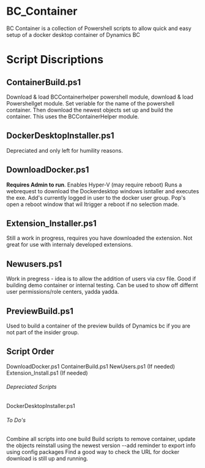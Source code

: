 # BC_Container
BC Container is a collection of Powershell scripts to allow quick and easy setup of a docker desktop container of Dynamics BC

# Script Discriptions
## ContainerBuild.ps1
Download & load BCContainerhelper powershell module, download & load Powershellget module. Set veriable for the name of the powershell container. Then download the newest objects set up and build the container. This uses the BCContainerHelper module. 

## DockerDesktopInstaller.ps1
Depreciated and only left for humility reasons.

## DownloadDocker.ps1
**Requires Admin to run**. Enables Hyper-V (may require reboot) Runs a webrequest to download the Dockerdesktop windows isntaller and executes the exe. Add's currently logged in user to the docker user group. Pop's open a reboot window that wil ltrigger a reboot if no selection made.

## Extension_Installer.ps1
Still a work in progress, requires you have downloaded the extension. Not great for use with internaly developed extensions. 

## Newusers.ps1
Work in pregress - idea is to allow the addition of users via csv file. Good if building demo container or internal testing. Can be used to show off differnt user permissions/role centers, yadda yadda. 

## PreviewBuild.ps1
Used to build a container of the preview builds of Dynamics bc if you are not part of the insider group. 

## Script Order
DownloadDocker.ps1
ContainerBuild.ps1
NewUsers.ps1 (If needed)
Extension_Install.ps1 (If needed)

###### Depreciated Scripts
DockerDesktopInstaller.ps1

###### To Do's
Combine all scripts into one build
Build scripts to remove container, update the objects reinstall using the newest version --add reminder to export info using config packages
Find a good way to check the URL for docker download is still up and running. 
